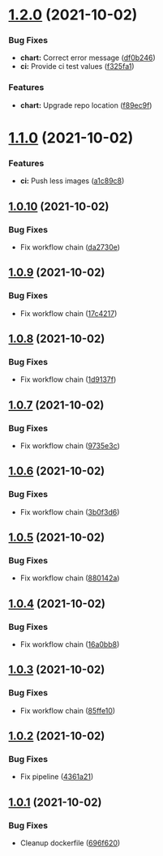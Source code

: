 # [1.2.0](https://github.com/stenic/sadpandaops/compare/v1.1.0...v1.2.0) (2021-10-02)


### Bug Fixes

* **chart:** Correct error message ([df0b246](https://github.com/stenic/sadpandaops/commit/df0b246f4877ad28db567603e3f9a0558aaf7d09))
* **ci:** Provide ci test values ([f325fa1](https://github.com/stenic/sadpandaops/commit/f325fa18b156dc6abd671f3f782dade5fb6e411d))


### Features

* **chart:** Upgrade repo location ([f89ec9f](https://github.com/stenic/sadpandaops/commit/f89ec9fab901bd96c28c35653e189ed3d2bdd722))

# [1.1.0](https://github.com/stenic/sadpandaops/compare/v1.0.10...v1.1.0) (2021-10-02)


### Features

* **ci:** Push less images ([a1c89c8](https://github.com/stenic/sadpandaops/commit/a1c89c860766a57beaba27f9360f332905afc4f3))

## [1.0.10](https://github.com/stenic/sadpandaops/compare/v1.0.9...v1.0.10) (2021-10-02)


### Bug Fixes

* Fix workflow chain ([da2730e](https://github.com/stenic/sadpandaops/commit/da2730e083f34534f49389e101184248e05663f5))

## [1.0.9](https://github.com/stenic/sadpandaops/compare/v1.0.8...v1.0.9) (2021-10-02)


### Bug Fixes

* Fix workflow chain ([17c4217](https://github.com/stenic/sadpandaops/commit/17c4217e9edb3994d25de78d250b7744cd8971bc))

## [1.0.8](https://github.com/stenic/sadpandaops/compare/v1.0.7...v1.0.8) (2021-10-02)


### Bug Fixes

* Fix workflow chain ([1d9137f](https://github.com/stenic/sadpandaops/commit/1d9137fbc337f2be1da988cd60692dd568675dcc))

## [1.0.7](https://github.com/stenic/sadpandaops/compare/v1.0.6...v1.0.7) (2021-10-02)


### Bug Fixes

* Fix workflow chain ([9735e3c](https://github.com/stenic/sadpandaops/commit/9735e3c7ddc8ac70e0735bfc52d9ab3705ded6f7))

## [1.0.6](https://github.com/stenic/sadpandaops/compare/v1.0.5...v1.0.6) (2021-10-02)


### Bug Fixes

* Fix workflow chain ([3b0f3d6](https://github.com/stenic/sadpandaops/commit/3b0f3d6ecded02f47f25f215e2587ae61a09a05f))

## [1.0.5](https://github.com/stenic/sadpandaops/compare/v1.0.4...v1.0.5) (2021-10-02)


### Bug Fixes

* Fix workflow chain ([880142a](https://github.com/stenic/sadpandaops/commit/880142addd556b8ac1622dba8664073e58439c4a))

## [1.0.4](https://github.com/stenic/sadpandaops/compare/v1.0.3...v1.0.4) (2021-10-02)


### Bug Fixes

* Fix workflow chain ([16a0bb8](https://github.com/stenic/sadpandaops/commit/16a0bb8a27923c2493d9672a49cecf8d8be8f9ed))

## [1.0.3](https://github.com/stenic/sadpandaops/compare/v1.0.2...v1.0.3) (2021-10-02)


### Bug Fixes

* Fix workflow chain ([85ffe10](https://github.com/stenic/sadpandaops/commit/85ffe10c86d5725b0c4167b52e78888ffbf027f7))

## [1.0.2](https://github.com/stenic/sadpandaops/compare/v1.0.1...v1.0.2) (2021-10-02)


### Bug Fixes

* Fix pipeline ([4361a21](https://github.com/stenic/sadpandaops/commit/4361a217a4e1b13bc6571d9526c50753e4405add))

## [1.0.1](https://github.com/stenic/sadpandaops/compare/v1.0.0...v1.0.1) (2021-10-02)


### Bug Fixes

* Cleanup dockerfile ([696f620](https://github.com/stenic/sadpandaops/commit/696f620963146f4bbf9897b8221f218ff59babf9))

